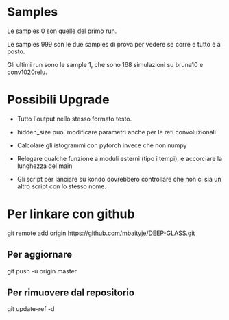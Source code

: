 # Samples

Le samples 0 son quelle del primo run.

Le samples 999 son le due samples di prova per vedere se corre e tutto è a posto.

Gli ultimi run sono le sample 1, che sono 168 simulazioni su bruna10 e conv1020relu.




# Possibili Upgrade

- Tutto l'output nello stesso formato testo.

- hidden_size puo` modificare parametri anche per le reti convoluzionali

- Calcolare gli istogrammi con pytorch invece che non numpy

- Relegare qualche funzione a moduli esterni (tipo i tempi), e
  accorciare la lunghezza del main

- Gli script per lanciare su kondo dovrebbero controllare che non ci sia un altro script con lo stesso nome. 

# Per linkare con github
git remote add origin https://github.com/mbaityje/DEEP-GLASS.git

## Per aggiornare
git push -u origin master

## Per rimuovere dal repositorio
git update-ref -d <file>


